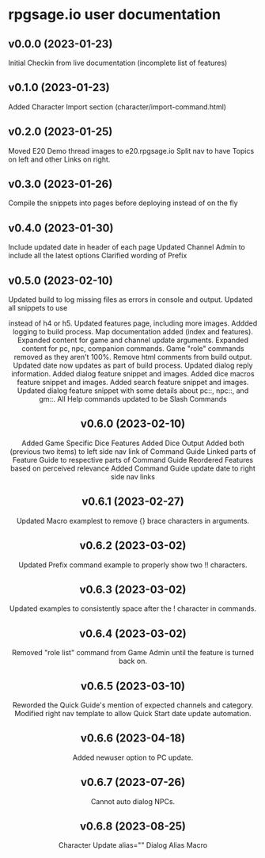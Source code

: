 # rpgsage.io user documentation

## v0.0.0 (2023-01-23)
Initial Checkin from live documentation (incomplete list of features)

## v0.1.0 (2023-01-23)
Added Character Import section (character/import-command.html)

## v0.2.0 (2023-01-25)
Moved E20 Demo thread images to e20.rpgsage.io
Split nav to have Topics on left and other Links on right.

## v0.3.0 (2023-01-26)
Compile the snippets into pages before deploying instead of on the fly

## v0.4.0 (2023-01-30)
Include updated date in header of each page
Updated Channel Admin to include all the latest options
Clarified wording of Prefix

## v0.5.0 (2023-02-10)
Updated build to log missing files as errors in console and output.
Updated all snippets to use <header> instead of h4 or h5.
Updated features page, including more images.
Addded logging to build process.
Map documentation added (index and features).
Expanded content for game and channel update arguments.
Expanded content for pc, npc, companion commands.
Game "role" commands removed as they aren't 100%.
Remove html comments from build output.
Updated date now updates as part of build process.
Updated dialog reply information.
Added dialog feature snippet and images.
Added dice macros feature snippet and images.
Added search feature snippet and images.
Updated dialog feature snippet with some details about pc::, npc::, and gm::.
All Help commands updated to be Slash Commands

## v0.6.0 (2023-02-10)
Added Game Specific Dice Features
Added Dice Output
Added both (previous two items) to left side nav link of Command Guide
Linked parts of Feature Guide to respective parts of Command Guide
Reordered Features based on perceived relevance
Added Command Guide update date to right side nav links

## v0.6.1 (2023-02-27)
Updated Macro examplest to remove {} brace characters in arguments.

## v0.6.2 (2023-03-02)
Updated Prefix command example to properly show two !! characters.

## v0.6.3 (2023-03-02)
Updated examples to consistently space after the ! character in commands.

## v0.6.4 (2023-03-02)
Removed "role list" command from Game Admin until the feature is turned back on.

## v0.6.5 (2023-03-10)
Reworded the Quick Guide's mention of expected channels and category.
Modified right nav template to allow Quick Start date update automation.

## v0.6.6 (2023-04-18)
Added newuser option to PC update.

## v0.6.7 (2023-07-26)
Cannot auto dialog NPCs.

## v0.6.8 (2023-08-25)
Character Update alias=""
Dialog Alias Macro
